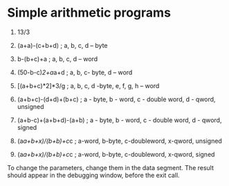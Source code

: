 # Simple arithmetic programs

1) 13/3
2) (a+a)-(c+b+d)  ; a, b, c, d – byte
3) b-(b+c)+a  ; a, b, c, d – word
4) (50-b-c)*2+a*a+d  ; a, b, c- byte, 
		       d – word
5) [(a+b+c)*2]*3/g ; a, b, c, d -byte,
                     e, f, g, h – word

6) (a+b+c)-(d+d)+(b+c) ; a - byte, b - word,
			  c - double word, 
			  d - qword,	
			  unsigned
7) (a+b-c)+(a+b+d)-(a+b) ; a - byte,
			   b - word,
			   c - double word,
			   d - qword, 
			   signed
8) (a*a+b+x)/(b+b)+c*c ; a-word, 
			 b-byte, 
			 c-doubleword,
			 x-qword,
			 unsigned
9) (a*a+b+x)/(b+b)+c*c ; a-word,
			 b-byte,
			 c-doubleword,
			 x-qword,
			 signed 
 

To change the parameters, change them in the data segment.
The result should appear in the debugging window, before the exit call.

